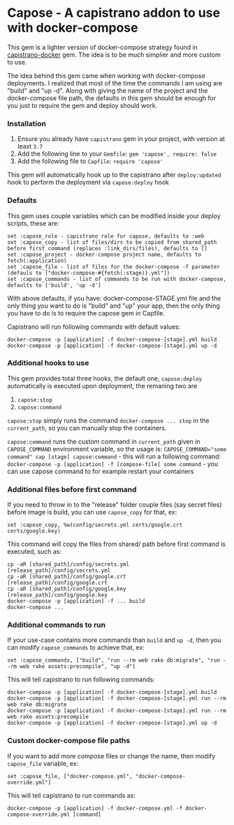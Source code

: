 # Capose - A capistrano addon to use with docker-compose

This gem is a lighter version of docker-compose strategy found in [capistrano-docker](https://github.com/netguru/capistrano-docker) gem. The idea is to be much simplier and more custom to use.

The idea behind this gem came when working with docker-compose deployments. I realized that most of the time the commands I am using are "build" and "up -d". Along with giving the name of the project and the docker-compose file path, the defaults in this gem should be enough for you just to require the gem and deploy should work.

### Installation

  1. Ensure you already have `capistrano` gem in your project, with version at least `3.7`
  2. Add the following line to your `Gemfile`: `gem 'capose', require: false`
  3. Add the following file to `Capfile`: `require 'capose'`

This gem will automatically hook up to the capistrano after `deploy:updated` hook to perform the deployment via `capose:deploy` hook

### Defaults

This gem uses couple variables which can be modified inside your deploy scripts, these are:

    set :capose_role - capistrano role for capose, defaults to :web
    set :capose_copy - list of files/dirs to be copied from shared_path before first command (replaces :link_dirs/files), defaults to []
    set :capose_project - docker-compose project name, defaults to fetch(:application)
    set :capose_file - list of files for the docker-compose -f parameter (defauls to ["docker-compose-#{fetch(:stage)}.yml"])
    set :capose_commands - list of commands to be run with docker-compose, defaults to ['build', 'up -d']

With above defaults, if you have: docker-compose-STAGE.yml file and the only thing you want to do is "build" and "up" your app, then the only thing you have to do is to require the capose gem in Capfile.

Capistrano will run following commands with default values:

    docker-compose -p [application] -f docker-compose-[stage].yml build
    docker-compose -p [application] -f docker-compose-[stage].yml up -d


### Additional hooks to use
This gem provides total three hooks, the default one, `capose:deploy` automatically is executed upon deployment, the remaning two are

  1. `capose:stop`
  2. `capose:command`

`capose:stop` simply runs the command `docker-compose ... stop` in the `current_path`, so you can manually stop the containers.

`capose:command` runs the custom command in `current_path` given in `CAPOSE_COMMAND` environment variable, so the usage is: `CAPOSE_COMMAND="some command" cap [stage] capose:command` - this will run a following command: `docker-compose -p [application] -f [compose-file] some command` - you can use capose command to for example restart your containers



### Additional files before first command
If you need to throw in to the "release" folder couple files (say secret files) before image is build, you can use `capose_copy` for that, ex:

    set :capose_copy, %w(config/secrets.yml certs/google.crt certs/google.key)

This command will copy the files from shared/ path before first command is executed, such as:

    cp -aR [shared_path]/config/secrets.yml [release_path]/config/secrets.yml
    cp -aR [shared_path]/config/google.crt [release_path]/config/google.crt
    cp -aR [shared_path]/config/google.key [release_path]/config/google.key
    docker-compose -p [application] -f ... build
    docker-compose ...

### Additional commands to run
If your use-case contains more commands than `build` and `up -d`, then you can modify `capose_commands` to achieve that, ex:

    set :capose_commands, ["build", "run --rm web rake db:migrate", "run --rm web rake assets:precompile", "up -d"]

This will tell capistrano to run following commands:

    docker-compose -p [application] -f docker-compose-[stage].yml build
    docker-compose -p [application] -f docker-compose-[stage].yml run --rm web rake db:migrate
    docker-compose -p [application] -f docker-compose-[stage].yml run --rm web rake assets:precompile
    docker-compose -p [application] -f docker-compose-[stage].yml up -d

### Custom docker-compose file paths

If you want to add more compose files or change the name, then modify `capose_file` variable, ex:

    set :capose_file, ["docker-compose.yml", "docker-compose-override.yml"]

This will tell capistrano to run commands as:

    docker-compose -p [application] -f docker-compose.yml -f docker-compose-override.yml [command]
